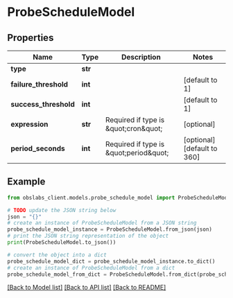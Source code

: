 # ProbeScheduleModel


## Properties

Name | Type | Description | Notes
------------ | ------------- | ------------- | -------------
**type** | **str** |  | 
**failure_threshold** | **int** |  | [default to 1]
**success_threshold** | **int** |  | [default to 1]
**expression** | **str** | Required if type is \&quot;cron\&quot; | [optional] 
**period_seconds** | **int** | Required if type is \&quot;period\&quot; | [optional] [default to 360]

## Example

```python
from obslabs_client.models.probe_schedule_model import ProbeScheduleModel

# TODO update the JSON string below
json = "{}"
# create an instance of ProbeScheduleModel from a JSON string
probe_schedule_model_instance = ProbeScheduleModel.from_json(json)
# print the JSON string representation of the object
print(ProbeScheduleModel.to_json())

# convert the object into a dict
probe_schedule_model_dict = probe_schedule_model_instance.to_dict()
# create an instance of ProbeScheduleModel from a dict
probe_schedule_model_from_dict = ProbeScheduleModel.from_dict(probe_schedule_model_dict)
```
[[Back to Model list]](../README.md#documentation-for-models) [[Back to API list]](../README.md#documentation-for-api-endpoints) [[Back to README]](../README.md)


